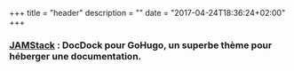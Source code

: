 +++
title = "header"
description = ""
date = "2017-04-24T18:36:24+02:00"
+++

### [JAMStack](https://jamstack.org) : DocDock pour GoHugo, un superbe thème pour héberger une documentation.
